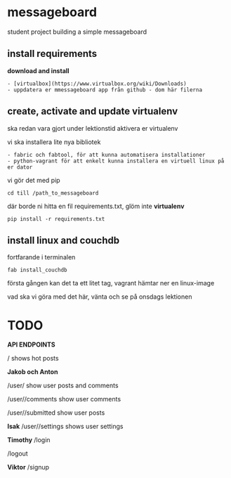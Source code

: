 messageboard
============

student project building a simple messageboard


install requirements
--------------------
    
**download and install**
 
    - [virtualbox](https://www.virtualbox.org/wiki/Downloads)
    - uppdatera er mmessageboard app från github - dom här filerna
    
        

create, activate and update virtualenv
------------------------------

ska redan vara gjort under lektionstid
aktivera er virtualenv 

vi ska installera lite nya bibliotek

    - fabric och fabtool, för att kunna automatisera installationer
    - python-vagrant för att enkelt kunna installera en virtuell linux på er dator 
    
vi gör det med pip
    
    cd till /path_to_messageboard

där borde ni hitta en fil requirements.txt, glöm inte **virtualenv**

    pip install -r requirements.txt


install linux and couchdb
-------------------------

fortfarande i terminalen 
    
    fab install_couchdb

första gången kan det ta ett litet tag, vagrant hämtar ner en linux-image 


vad ska vi göra med det här, vänta och se på onsdags lektionen



TODO
====

**API ENDPOINTS**

/ shows hot posts

**Jakob och Anton**

/user/<name>   show user posts and comments

/user/<name>/comments  show user comments

/user/<name>/submitted show user posts

**Isak**
/user/<name>/settings shows user settings 


**Timothy**
/login   

/logout

**Viktor**
/signup




